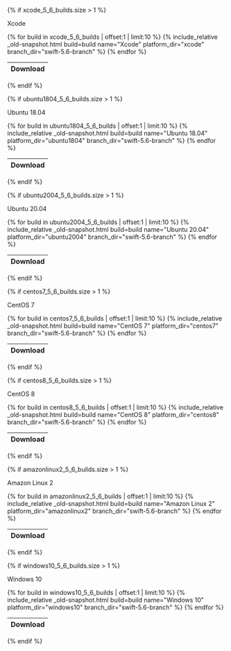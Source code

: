 {% if xcode_5_6_builds.size > 1 %}

Xcode
<table id="osx-builds" class="downloads">
    <thead>
        <tr>
            <th class="download">Download</th>
        </tr>
    </thead>
    <tbody>
        {% for build in xcode_5_6_builds | offset:1 | limit:10 %}
            {% include_relative _old-snapshot.html build=build name="Xcode" platform_dir="xcode" branch_dir="swift-5.6-branch" %}
        {% endfor %}
    </tbody>
</table>

{% endif %}

{% if ubuntu1804_5_6_builds.size > 1 %}

Ubuntu 18.04

<table id="linux-builds" class="downloads">
    <thead>
        <tr>
            <th class="download">Download</th>
        </tr>
    </thead>
    <tbody>
        {% for build in ubuntu1804_5_6_builds | offset:1 | limit:10 %}
            {% include_relative _old-snapshot.html build=build name="Ubuntu 18.04" platform_dir="ubuntu1804" branch_dir="swift-5.6-branch" %}
        {% endfor %}
    </tbody>
</table>

{% endif %}

{% if ubuntu2004_5_6_builds.size > 1 %}

Ubuntu 20.04

<table id="linux-builds" class="downloads">
    <thead>
        <tr>
            <th class="download">Download</th>
        </tr>
    </thead>
    <tbody>
        {% for build in ubuntu2004_5_6_builds | offset:1 | limit:10 %}
            {% include_relative _old-snapshot.html build=build name="Ubuntu 20.04" platform_dir="ubuntu2004" branch_dir="swift-5.6-branch" %}
        {% endfor %}
    </tbody>
</table>

{% endif %}

{% if centos7_5_6_builds.size > 1 %}

CentOS 7

<table id="linux-builds" class="downloads">
    <thead>
        <tr>
            <th class="download">Download</th>
        </tr>
    </thead>
    <tbody>
        {% for build in centos7_5_6_builds | offset:1 | limit:10 %}
            {% include_relative _old-snapshot.html build=build name="CentOS 7" platform_dir="centos7" branch_dir="swift-5.6-branch" %}
        {% endfor %}
    </tbody>
</table>

{% endif %}

{% if centos8_5_6_builds.size > 1 %}

CentOS 8

<table id="linux-builds" class="downloads">
    <thead>
        <tr>
            <th class="download">Download</th>
        </tr>
    </thead>
    <tbody>
        {% for build in centos8_5_6_builds | offset:1 | limit:10 %}
            {% include_relative _old-snapshot.html build=build name="CentOS 8" platform_dir="centos8" branch_dir="swift-5.6-branch" %}
        {% endfor %}
    </tbody>
</table>

{% endif %}

{% if amazonlinux2_5_6_builds.size > 1 %}

Amazon Linux 2

<table id="linux-builds" class="downloads">
    <thead>
        <tr>
            <th class="download">Download</th>
        </tr>
    </thead>
    <tbody>
        {% for build in amazonlinux2_5_6_builds | offset:1 | limit:10 %}
            {% include_relative _old-snapshot.html build=build name="Amazon Linux 2" platform_dir="amazonlinux2" branch_dir="swift-5.6-branch" %}
        {% endfor %}
    </tbody>
</table>

{% endif %}


{% if windows10_5_6_builds.size > 1 %}

Windows 10

<table id="linux-builds" class="downloads">
    <thead>
        <tr>
            <th class="download">Download</th>
        </tr>
    </thead>
    <tbody>
        {% for build in windows10_5_6_builds | offset:1 | limit:10 %}
            {% include_relative _old-snapshot.html build=build name="Windows 10" platform_dir="windows10" branch_dir="swift-5.6-branch" %}
        {% endfor %}
    </tbody>
</table>

{% endif %}
